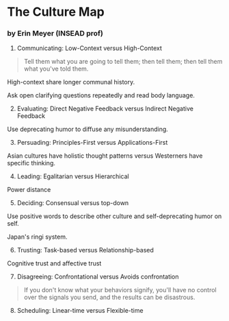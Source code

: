 # The Culture Map

### by Erin Meyer (INSEAD prof)

1. Communicating: Low-Context versus High-Context

> Tell them what you are going to tell them; then tell them; then tell them what you've told them.

High-context share longer communal history.

Ask open clarifying questions repeatedly and read body language.

2. Evaluating: Direct Negative Feedback versus Indirect Negative Feedback

Use deprecating humor to diffuse any misunderstanding.

3. Persuading: Principles-First versus Applications-First

Asian cultures have holistic thought patterns versus Westerners have specific thinking.

4. Leading: Egalitarian versus Hierarchical

Power distance

5. Deciding: Consensual versus top-down

Use positive words to describe other culture and self-deprecating humor on self.

Japan's ringi system.

6. Trusting: Task-based versus Relationship-based

Cognitive trust and affective trust

7. Disagreeing: Confrontational versus Avoids confrontation

> If you don't know what your behaviors signify, you'll have no control over the signals you send, and the results can be disastrous.

8. Scheduling: Linear-time versus Flexible-time 

